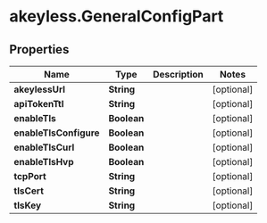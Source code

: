 # akeyless.GeneralConfigPart

## Properties

Name | Type | Description | Notes
------------ | ------------- | ------------- | -------------
**akeylessUrl** | **String** |  | [optional] 
**apiTokenTtl** | **String** |  | [optional] 
**enableTls** | **Boolean** |  | [optional] 
**enableTlsConfigure** | **Boolean** |  | [optional] 
**enableTlsCurl** | **Boolean** |  | [optional] 
**enableTlsHvp** | **Boolean** |  | [optional] 
**tcpPort** | **String** |  | [optional] 
**tlsCert** | **String** |  | [optional] 
**tlsKey** | **String** |  | [optional] 



